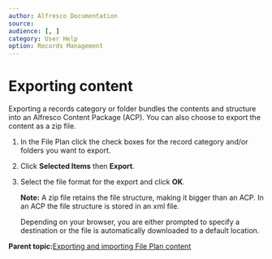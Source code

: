 ```yaml
---
author: Alfresco Documentation
source: 
audience: [, ]
category: User Help
option: Records Management
---
```


# Exporting content

Exporting a records category or folder bundles the contents and structure into an Alfresco Content Package \(ACP\). You can also choose to export the content as a zip file.

1.  In the File Plan click the check boxes for the record category and/or folders you want to export.

2.  Click **Selected Items** then **Export**.

3.  Select the file format for the export and click **OK**.

    **Note:** A zip file retains the file structure, making it bigger than an ACP. In an ACP the file structure is stored in an xml file.

    Depending on your browser, you are either prompted to specify a destination or the file is automatically downloaded to a default location.


**Parent topic:**[Exporting and importing File Plan content](../concepts/rm-export-import.md)

